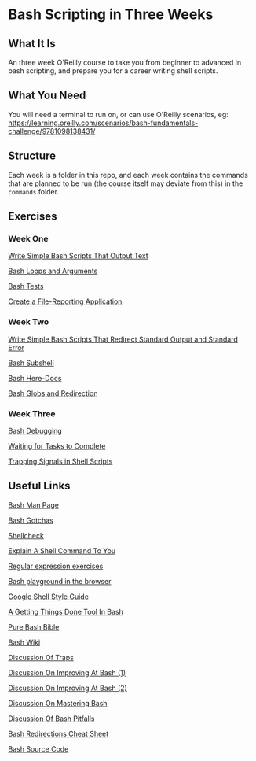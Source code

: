 # Bash Scripting in Three Weeks

## What It Is

An three week O'Reilly course to take you from beginner to advanced in bash scripting, and prepare you for a career writing shell scripts.

## What You Need

You will need a terminal to run on, or can use O'Reilly scenarios, eg: https://learning.oreilly.com/scenarios/bash-fundamentals-challenge/9781098138431/

## Structure

Each week is a folder in this repo, and each week contains the commands that are planned to be run (the course itself may deviate from this) in the `commands` folder.

## Exercises

### Week One

[Write Simple Bash Scripts That Output Text](https://learning.oreilly.com/scenarios/-/9781098138431/)

[Bash Loops and Arguments](https://learning.oreilly.com/scenarios/-/9781098138448/)

[Bash Tests](https://learning.oreilly.com/scenarios/-/9781098138523/)

[Create a File-Reporting Application](https://learning.oreilly.com/scenarios/-/9781098138530/)

### Week Two

[Write Simple Bash Scripts That Redirect Standard Output and Standard Error](https://learning.oreilly.com/scenarios/-/9781098138547/)

[Bash Subshell](https://learning.oreilly.com/scenarios/-/9781098138554/)

[Bash Here-Docs](https://learning.oreilly.com/scenarios/-/9781098138561/)

[Bash Globs and Redirection](https://learning.oreilly.com/scenarios/-/9781098138578/)

### Week Three

[Bash Debugging](https://learning.oreilly.com/scenarios/-/9781098138585/)

[Waiting for Tasks to Complete](https://learning.oreilly.com/scenarios/-/9781098138592/)

[Trapping Signals in Shell Scripts](https://learning.oreilly.com/scenarios/-/9781098138721/)

## Useful Links

[Bash Man Page](https://man7.org/linux/man-pages)

[Bash Gotchas](https://mywiki.wooledge.org/BashPitfalls)

[Shellcheck](http://www.shellcheck.net)

[Explain A Shell Command To You](https://www.explainshell.com/)

[Regular expression exercises](https://regexone.com)

[Bash playground in the browser](https://katacoda.com/courses/centos/playground)

[Google Shell Style Guide](https://google.github.io/styleguide/shellguide.html)

[A Getting Things Done Tool In Bash](git@github.com:ianmiell/get-things-done)

[Pure Bash Bible](https://github.com/dylanaraps/pure-bash-bible)

[Bash Wiki](http://wiki.bash-hackers.org)

[Discussion Of Traps](https://news.ycombinator.com/item?id=16141838)

[Discussion On Improving At Bash (1)](https://news.ycombinator.com/item?id=14634964)

[Discussion On Improving At Bash (2)](https://news.ycombinator.com/item?id=12485650)

[Discussion On Mastering Bash](https://news.ycombinator.com/item?id=13400350)

[Discussion Of Bash Pitfalls](https://news.ycombinator.com/item?id=10068567)

[Bash Redirections Cheat Sheet](http://www.catonmat.net/download/bash-redirections-cheat-sheet.pdf)

[Bash Source Code](https://git.savannah.gnu.org/git/bash.git)
